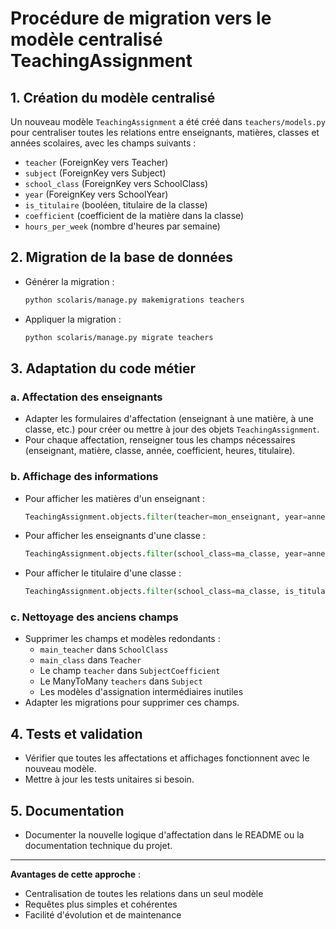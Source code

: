 # Procédure de migration vers le modèle centralisé TeachingAssignment

## 1. Création du modèle centralisé

Un nouveau modèle `TeachingAssignment` a été créé dans `teachers/models.py` pour centraliser toutes les relations entre enseignants, matières, classes et années scolaires, avec les champs suivants :

- `teacher` (ForeignKey vers Teacher)
- `subject` (ForeignKey vers Subject)
- `school_class` (ForeignKey vers SchoolClass)
- `year` (ForeignKey vers SchoolYear)
- `is_titulaire` (booléen, titulaire de la classe)
- `coefficient` (coefficient de la matière dans la classe)
- `hours_per_week` (nombre d'heures par semaine)

## 2. Migration de la base de données

- Générer la migration :
  ```bash
  python scolaris/manage.py makemigrations teachers
  ```
- Appliquer la migration :
  ```bash
  python scolaris/manage.py migrate teachers
  ```

## 3. Adaptation du code métier

### a. Affectation des enseignants

- Adapter les formulaires d'affectation (enseignant à une matière, à une classe, etc.) pour créer ou mettre à jour des objets `TeachingAssignment`.
- Pour chaque affectation, renseigner tous les champs nécessaires (enseignant, matière, classe, année, coefficient, heures, titulaire).

### b. Affichage des informations

- Pour afficher les matières d'un enseignant :
  ```python
  TeachingAssignment.objects.filter(teacher=mon_enseignant, year=annee)
  ```
- Pour afficher les enseignants d'une classe :
  ```python
  TeachingAssignment.objects.filter(school_class=ma_classe, year=annee)
  ```
- Pour afficher le titulaire d'une classe :
  ```python
  TeachingAssignment.objects.filter(school_class=ma_classe, is_titulaire=True, year=annee).first()
  ```

### c. Nettoyage des anciens champs

- Supprimer les champs et modèles redondants :
  - `main_teacher` dans `SchoolClass`
  - `main_class` dans `Teacher`
  - Le champ `teacher` dans `SubjectCoefficient`
  - Le ManyToMany `teachers` dans `Subject`
  - Les modèles d'assignation intermédiaires inutiles
- Adapter les migrations pour supprimer ces champs.

## 4. Tests et validation

- Vérifier que toutes les affectations et affichages fonctionnent avec le nouveau modèle.
- Mettre à jour les tests unitaires si besoin.

## 5. Documentation

- Documenter la nouvelle logique d'affectation dans le README ou la documentation technique du projet.

---

**Avantages de cette approche** :

- Centralisation de toutes les relations dans un seul modèle
- Requêtes plus simples et cohérentes
- Facilité d'évolution et de maintenance
